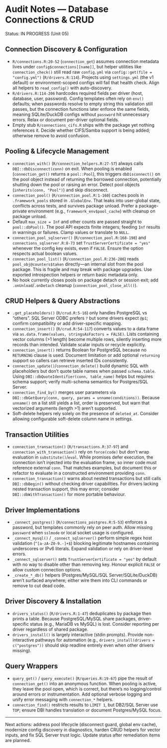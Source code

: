 # Audit Notes — Database Connections & CRUD

Status: IN PROGRESS (Unit 05)

## Connection Discovery & Configuration
- `R/connections.R:20-52` (`connection_get`) assumes connection metadata lives under `config$connections[[name]]`, but helper utilities like `connection_check()` still read raw `config.yml` via `config::get(file = "config.yml")` (`R/drivers.R:114`). Projects using `settings.yml` (the v1 default) or environment-scoped configs will fail that health check. Align all helpers to `read_config()` with auto-discovery.
- `R/drivers.R:114-206` hardcodes required fields per driver (host, database, user, password). Config templates often rely on `env()` defaults; when passwords resolve to empty string this validation still passes, but the connection functions later enforce the same fields, meaning SQLite/DuckDB configs without `password` hit unnecessary errors. Relax or document per-driver optional fields.
- Empty stub `R/connections_cifs.R` ships with the package yet nothing references it. Decide whether CIFS/Samba support is being added; otherwise remove to avoid confusion.

## Pooling & Lifecycle Management
- `connection_with()` (`R/connection_helpers.R:27-57`) always calls `DBI::dbDisconnect(conn)` on exit. When pooling is enabled (`connection_get()` returns a `pool::Pool`), this triggers `dbDisconnect()` on the pool object instead of returning the borrowed connection, potentially shutting down the pool or raising an error. Detect pool objects (`inherits(conn, "Pool")`) and skip disconnect.
- `connection_pool()` (`R/connection_pool.R:1-160`) caches pools in `.framework_pools` stored in `.GlobalEnv`. That leaks into user-global state, conflicts across tests, and survives package unload. Prefer a package-private environment (e.g., `framework_env$pool_cache`) with cleanup on package unload.
- Default `max_size = Inf` and other counts are passed straight to `pool::dbPool()`. The pool API expects finite integers; feeding `Inf` results in warnings or failures. Clamp values or translate to `NULL`.
- `connection_pool_sqlserver()` (`R/connection_pool.R:168-198`) and `connections_sqlserver.R:8-73` set `TrustServerCertificate = "yes"` whenever the config key exists, even if `FALSE`. Ensure the option respects actual boolean values.
- `connection_pool_list()` (`R/connection_pool.R:236-286`) reads `pool_obj@counters$taken` directly—an internal slot from the pool package. This is fragile and may break with package upgrades. Use exported introspection helpers or return basic metadata only.
- No hook currently closes pools on package detach or session exit; add `.onUnload`/`.onDetach` cleanup (`connection_pool_close_all()`).

## CRUD Helpers & Query Abstractions
- `.get_placeholders()` (`R/crud.R:5-16`) only handles PostgreSQL vs “others”. SQL Server ODBC prefers `?` but some drivers expect `@p1`; confirm compatibility or add driver-specific mapping.
- `connection_insert()` (`R/crud.R:54-117`) converts values to a data frame via `as.data.frame(values, stringsAsFactors = FALSE)`. Lists containing vector columns (>1 length) become multiple rows, silently inserting more records than intended. Validate scalar inputs or recycle explicitly.
- `connection_insert()` returns Boolean for PostgreSQL because no `RETURNING` clause is used. Document limitation or add optional `returning` support so callers can retrieve inserted IDs consistently.
- `connection_update()`/`connection_delete()` build dynamic SQL with placeholders but don’t quote table names when passed `schema.table`. Using `DBI::dbQuoteIdentifier(conn, table_name)` helps but requires schema support; verify multi-schema semantics for Postgres/SQL Server.
- `connection_find_by()` merges user parameters via `DBI::dbGetQuery(conn, query, params = unname(conditions))`. Because `unname()` on a list still yields a list, order is preserved, but warn that vectorized arguments (length >1) aren’t supported.
- Soft-delete helpers rely solely on the presence of `deleted_at`. Consider allowing configurable soft-delete column name in settings.

## Transaction Utilities
- `connection_transaction()` (`R/transactions.R:37-97`) and `connection_with_transaction()` rely on `force(code)` but don’t wrap evaluation in `substitute()`/`eval`. While promises defer execution, the connection isn’t injected into the evaluation frame, so inner code must reference external `conn`. That matches examples, but document this or refactor to evaluate in a constructed environment providing `conn`.
- `connection_transaction()` warns about nested transactions but still calls `DBI::dbBegin()` without checking driver capabilities. For drivers lacking nested transaction support, this may error; consider `DBI::dbWithTransaction()` for more portable behaviour.

## Driver Implementations
- `_connect_postgres()` (`R/connections_postgres.R:5-53`) enforces a password, but templates commonly rely on peer auth. Allow missing `password` when `sslmode` or local socket usage is configured.
- `_connect_mysql()` / `_connect_sqlserver()` perform simple regex host validation (`^[a-zA-Z0-9.-]+$`) blocking legitimate hostnames containing underscores or IPv6 literals. Expand validation or rely on driver-level errors.
- `_connect_sqlserver()` sets `TrustServerCertificate = "yes"` by default with no way to disable other than removing key. Honour explicit `FALSE` or allow custom connection options.
- `_create_*_db()` helpers (Postgres/MySQL/SQL Server/SQLite/DuckDB) aren’t surfaced anywhere; either wire them into CLI commands or remove to cut dead code.

## Driver Discovery & Installation
- `drivers_status()` (`R/drivers.R:1-47`) deduplicates by package then prints a table. Because PostgreSQL/MySQL share packages, driver-specific status (e.g., MariaDB vs MySQL) is lost. Consider reporting per driver regardless of shared package.
- `drivers_install()` is largely interactive (stdin prompts). Provide non-interactive pathways for automation (e.g., `drivers_install(drivers = c("postgres"))` should skip readline entirely even when other drivers missing).

## Query Wrappers
- `query_get()` / `query_execute()` (`R/queries.R:19-67`) pipe the result of `connection_get()` into an anonymous function. When pooling is active, they leave the pool open, which is correct, but there’s no logging/control around errors or instrumentation. Add optional verbose logging and unify error messaging with `connection_*` helpers.
- `connection_find()` restricts results to `LIMIT 1`, but DB2/SQL Server use `TOP`; ensure DBI handles translation or document Postgres/MySQL focus.

---

Next actions: address pool lifecycle (disconnect guard, global env cache), modernize config discovery in diagnostics, harden CRUD helpers for vector inputs, and fix SQL Server trust logic. Update status after remediation items are planned.
